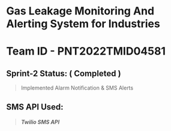 # Gas Leakage Monitoring And Alerting System for Industries
# Team ID - PNT2022TMID04581

## **Sprint-2 Status: ( Completed )** 
> Implemented Alarm Notification & SMS Alerts  

  ## **SMS API Used:**
  > ##### Twilio SMS API
